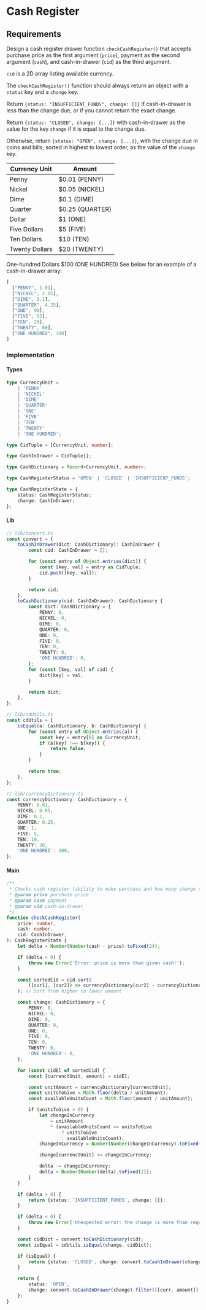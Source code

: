 # Cash Register

## Requirements
Design a cash register drawer function `checkCashRegister()` that accepts purchase price as the first argument (`price`), payment as the second argument (`cash`), and cash-in-drawer (`cid`) as the third argument.

`cid` is a 2D array listing available currency.

The `checkCashRegister()` function should always return an object with a `status` key and a `change` key.

Return `{status: "INSUFFICIENT_FUNDS", change: []}` if cash-in-drawer is less than the change due, or if you cannot return the exact change.

Return `{status: "CLOSED", change: [...]}` with cash-in-drawer as the value for the key `change` if it is equal to the change due.

Otherwise, return `{status: "OPEN", change: [...]}`, with the change due in coins and bills, sorted in highest to lowest order, as the value of the `change` key.

| Currency Unit	    | Amount                |
|       ---         |           ---         |
|   Penny	        |    $0.01 (PENNY)      |
|   Nickel	        |    $0.05 (NICKEL)     |
|   Dime	        |    $0.1 (DIME)        |
|   Quarter	        |    $0.25 (QUARTER)    |
|   Dollar	        |    $1 (ONE)           |
|   Five Dollars	|    $5 (FIVE)          |
|   Ten Dollars	    |    $10 (TEN)          |
|   Twenty Dollars	|    $20 (TWENTY)       |

One-hundred Dollars	$100 (ONE HUNDRED)
See below for an example of a cash-in-drawer array:

```javascript
[
  ["PENNY", 1.01],
  ["NICKEL", 2.05],
  ["DIME", 3.1],
  ["QUARTER", 4.25],
  ["ONE", 90],
  ["FIVE", 55],
  ["TEN", 20],
  ["TWENTY", 60],
  ["ONE HUNDRED", 100]
]
```

### Implementation

#### Types
```typescript
type CurrencyUnit =
    | 'PENNY'
    | 'NICKEL'
    | 'DIME'
    | 'QUARTER'
    | 'ONE'
    | 'FIVE'
    | 'TEN'
    | 'TWENTY'
    | 'ONE HUNDRED';

type CidTuple = [CurrencyUnit, number];

type CashInDrawer = CidTuple[];

type CashDictionary = Record<CurrencyUnit, number>;

type CashRegisterStatus = 'OPEN' | 'CLOSED' | 'INSUFFICIENT_FUNDS';

type CashRegisterState = {
    status: CashRegisterStatus;
    change: CashInDrawer;
};
```

#### Lib
```typescript
// lib/convert.ts
const convert = {
    toCashInDrawer(dict: CashDictionary): CashInDrawer {
        const cid: CashInDrawer = [];

        for (const entry of Object.entries(dict)) {
            const [key, val] = entry as CidTuple;
            cid.push([key, val]);
        }

        return cid;
    },
    toCashDictionary(cid: CashInDrawer): CashDictionary {
        const dict: CashDictionary = {
            PENNY: 0,
            NICKEL: 0,
            DIME: 0,
            QUARTER: 0,
            ONE: 0,
            FIVE: 0,
            TEN: 0,
            TWENTY: 0,
            'ONE HUNDRED': 0,
        };
        for (const [key, val] of cid) {
            dict[key] = val;
        }

        return dict;
    },
};
```

```typescript
// lib/cdUtils.ts
const cdUtils = {
    isEqual(a: CashDictionary, b: CashDictionary) {
        for (const entry of Object.entries(a)) {
            const key = entry[0] as CurrencyUnit;
            if (a[key] !== b[key]) {
                return false;
            }
        }

        return true;
    },
};
```

```typescript
// lib/currencyDictionary.ts
const currencyDictionary: CashDictionary = {
    PENNY: 0.01,
    NICKEL: 0.05,
    DIME: 0.1,
    QUARTER: 0.25,
    ONE: 1,
    FIVE: 5,
    TEN: 10,
    TWENTY: 20,
    'ONE HUNDRED': 100,
};
```

#### Main
```typescript
/**
 * Checks cash register (ability to make purchase and how many change should be returned)
 * @param price purchase price
 * @param cash payment
 * @param cid cash-in-drawer
 */
function checkCashRegister(
    price: number,
    cash: number,
    cid: CashInDrawer,
): CashRegisterState {
    let delta = Number(Number(cash - price).toFixed(2));

    if (delta < 0) {
        throw new Error('Error: price is more than given cash!');
    }

    const sortedCid = cid.sort(
        ([cur1], [cur2]) => currencyDictionary[cur2] - currencyDictionary[cur1],
    ); // Sort from higher to lower amount

    const change: CashDictionary = {
        PENNY: 0,
        NICKEL: 0,
        DIME: 0,
        QUARTER: 0,
        ONE: 0,
        FIVE: 0,
        TEN: 0,
        TWENTY: 0,
        'ONE HUNDRED': 0,
    };

    for (const cidEl of sortedCid) {
        const [currenctUnit, amount] = cidEl;

        const unitAmount = currencyDictionary[currenctUnit];
        const unitsToGive = Math.floor(delta / unitAmount);
        const availableUnitsCount = Math.floor(amount / unitAmount);

        if (unitsToGive > 0) {
            let changeInCurrency
                = unitAmount
                * (availableUnitsCount >= unitsToGive
                    ? unitsToGive
                    : availableUnitsCount);
            changeInCurrency = Number(Number(changeInCurrency).toFixed(2));

            change[currenctUnit] += changeInCurrency;

            delta -= changeInCurrency;
            delta = Number(Number(delta).toFixed(2));
        }
    }

    if (delta > 0) {
        return {status: 'INSUFFICIENT_FUNDS', change: []};
    }

    if (delta < 0) {
        throw new Error('Unexpected error: the change is more than required!');
    }

    const cidDict = convert.toCashDictionary(cid);
    const isEqual = cdUtils.isEqual(change, cidDict);

    if (isEqual) {
        return {status: 'CLOSED', change: convert.toCashInDrawer(change)};
    }

    return {
        status: 'OPEN',
        change: convert.toCashInDrawer(change).filter(([curr, amount]) => amount !== 0).reverse(),
    };
}
```
